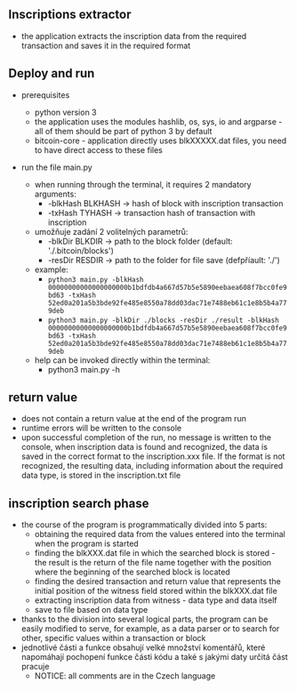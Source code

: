 ## Inscriptions extractor

- the application extracts the inscription data from the required transaction and saves it in the required format

## Deploy and run
- prerequisites
    - python version 3
    - the application uses the modules hashlib, os, sys, io and argparse - all of them should be part of python 3 by default
    - bitcoin-core - application directly uses blkXXXXX.dat files, you need to have direct access to these files 

- run the file main.py
    - when running through the terminal, it requires 2 mandatory arguments: 
        - -blkHash BLKHASH -> hash of block with inscription transaction
        - -txHash TYHASH -> transaction hash of transaction with inscription
    - umožňuje zadání 2 volitelných parametrů: 
        - -blkDir BLKDIR -> path to the block folder (default: './.bitcoin/blocks')
        - -resDir RESDIR -> path to the folder for file save (defpříault: './')
    - example:
        - `python3 main.py -blkHash 00000000000000000000b1bdfdb4a667d57b5e5890eebaea608f7bcc0fe9bd63 -txHash 52ed0a201a5b3bde92fe485e8550a78dd03dac71e7488eb61c1e8b5b4a779deb`
        - `python3 main.py -blkDir ./blocks -resDir ./result -blkHash 00000000000000000000b1bdfdb4a667d57b5e5890eebaea608f7bcc0fe9bd63 -txHash 52ed0a201a5b3bde92fe485e8550a78dd03dac71e7488eb61c1e8b5b4a779deb`
    - help can be invoked directly within the terminal:
        - python3 main.py -h

## return value
- does not contain a return value at the end of the program run
- runtime errors will be written to the console
- upon successful completion of the run, no message is written to the console, when inscription data is found and recognized, the data is saved in the correct format to the inscription.xxx file. If the format is not recognized, the resulting data, including information about the required data type, is stored in the inscription.txt file

## inscription search phase
- the course of the program is programmatically divided into 5 parts:
    - obtaining the required data from the values entered into the terminal when the program is started
    - finding the blkXXX.dat file in which the searched block is stored - the result is the return of the file name together with the position where the beginning of the searched block is located
    - finding the desired transaction and return value that represents the initial position of the witness field stored within the blkXXX.dat file
    - extracting inscription data from witness - data type and data itself
    - save to file based on data type
- thanks to the division into several logical parts, the program can be easily modified to serve, for example, as a data parser or to search for other, specific values within a transaction or block
- jednotlivé části a funkce obsahují velké množství komentářů, které napomáhají pochopení funkce části kódu a také s jakými daty určitá část pracuje
    - NOTICE: all comments are in the Czech language